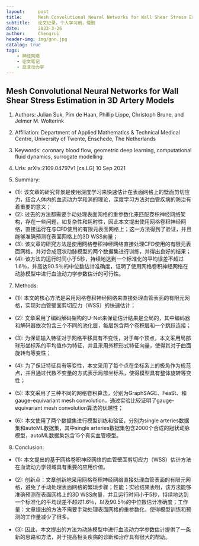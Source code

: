 ```yaml
---
layout:     post
title:      Mesh Convolutional Neural Networks for Wall Shear Stress Estimation in 3D Artery Models
subtitle:   论文记录，个人学习用，侵删
date:       2023-3-26
author:     Chengrui
header-img: img/gnn.jpg
catalog: true
tags:
    - 神经网络
    - 论文笔记
    - 血液动力学
---
```




## Mesh Convolutional Neural Networks for Wall Shear Stress Estimation in 3D Artery Models


1. Authors: Julian Suk, Pim de Haan, Phillip Lippe, Christoph Brune, and Jelmer M. Wolterink

2. Affiliation: Department of Applied Mathematics & Technical Medical Centre, University of Twente, Enschede, The Netherlands

3. Keywords: coronary blood flow, geometric deep learning, computational fluid dynamics, surrogate modelling

4. Urls: arXiv:2109.04797v1 [cs.LG] 10 Sep 2021

5. Summary: 

- (1): 该文章的研究背景是使用深度学习来快速估计在表面网格上的壁面剪切应力，结合人体内的血流动力学和涡的理论，深度学习方法对血管疾病的防治有着重要的意义； 
- (2): 过去的方法都需要手动处理表面网格的重参数化来匹配卷积神经网络架构，存在一些问题，如复杂性和耗时性，因此本文提出使用网格卷积神经网络，直接运行在与CFD使用的有限元表面网格上；这一方法得到了验证，并且能够准确预测在表面网格上的3D WSS向量； 
- (3): 该文章的研究方法是使用网格卷积神经网络直接处理CFD使用的有限元表面网格，并对合成冠状动脉模型的两个数据集进行训练，并得出良好的结果； 
- (4): 该方法的运行时间小于5秒，持续地达到一个标准化的平均误差不超过1.6％，并高达90.5％的中位数估计准确度，证明了使用网格卷积神经网络在动脉模型中进行血流动力学参数估计的可行性。
7. Methods:

- (1): 本文的核心方法是采用网格卷积神经网络来直接处理血管表面的有限元网格，实现对血管壁面剪切应力（WSS）的快速估计；

- (2): 文章采用了编码解码架构的U-Net来保证估计结果是全局的，其中编码器和解码器依次包含三个不同的池化层，每层包含两个卷积层和一个跳跃连接；

- (3): 为保证输入特征对于网格平移具有不变性，对于每个顶点，本文采用局部球形坐标系的平均值作为特征，并且采用外积形式特征向量，使得其对于曲面旋转有等变性；

- (4): 为了保证特征具有等变性，本文采用了每个点在坐标系上的极角作为规范点，并且通过代数不变量的方式表示局部坐标系，使得模型具有整体旋转等变性；

- (5): 本文采用了三种不同的网格卷积算法，分别为GraphSAGE、FeaSt、和gauge-equivariant mesh convolution，通过实验比较证明了gauge-equivariant mesh convolution算法的优越性；

- (6): 本文使用了两个数据集进行模型训练和验证，分别为single arteries数据集和autoML数据集，其中single arteries数据集包含2000个合成的冠状动脉模型，autoML数据集包含15个真实血管模型。





8. Conclusion:

- (1): 本文提出的基于网格卷积神经网络的血管壁面剪切应力（WSS）估计方法在血流动力学领域具有重要的应用价值。

- (2): 创新点：文章创新地采用网格卷积神经网络直接处理血管表面的有限元网格，避免了手动处理表面网格的繁琐步骤；性能：实验结果表明，该方法能够准确预测在表面网格上的3D WSS向量，并且运行时间小于5秒，持续地达到一个标准化的平均误差不超过1.6％，以及90.5％的中位数估计准确度；工作量：文章提出的方法不需要手动处理表面网格的重参数化，使得模型训练和预测的工作量减少了很多。

- (3): 因此，本文提出的方法为动脉模型中进行血流动力学参数估计提供了一条新的思路和方法，对于提高相关疾病的诊断和治疗具有很大的帮助。



